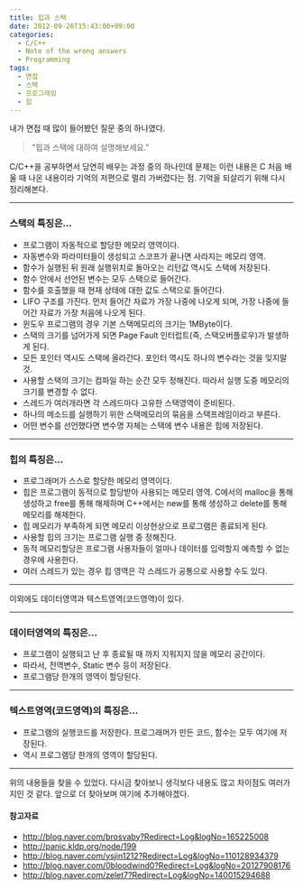 ```yaml
---
title: 힙과 스택
date: 2012-09-26T15:43:00+09:00
categories:
  - C/C++
  - Note of the wrong answers
  - Programming
tags:
  - 면접
  - 스택
  - 프로그래밍
  - 힙
---
```

내가 면접 때 많이 들어봤던 질문 중의 하나였다.

> "힙과 스택에 대하여 설명해보세요."

C/C++을 공부하면서 당연히 배우는 과정 중의 하나인데 문제는 이런 내용은 C 처음 배울 때 나온 내용이라 기억의 저편으로 멀리 가버렸다는 점. 기억을 되살리기 위해 다시 정리해본다.

---

### 스택의 특징은...

  * 프로그램이 자동적으로 할당한 메모리 영역이다.
  * 자동변수와 파라미터들이 생성되고 스코프가 끝나면 사라지는 메모리 영역.
  * 함수가 실행된 뒤 원래 실행위치로 돌아오는 리턴값 역시도 스택에 저장된다.
  * 함수 안에서 선언된 변수는 모두 스택으로 들어간다.
  * 함수를 호출했을 때 현재 상태에 대한 값도 스택으로 들어간다.
  * LIFO 구조를 가진다. 먼저 들어간 자료가 가장 나중에 나오게 되며, 가장 나중에 들어간 자료가 가장 처음에 나오게 된다.
  * 윈도우 프로그램의 경우 기본 스택메모리의 크기는 1MByte이다.
  * 스택의 크기를 넘어가게 되면 Page Fault 인터럽트(즉, 스택오버플로우)가 발생하게 된다.
  * 모든 포인터 역시도 스택에 올라간다. 포인터 역시도 하나의 변수라는 것을 잊지말 것.
  * 사용할 스택의 크기는 컴파일 하는 순간 모두 정해진다. 따라서 실행 도중 메모리의 크기를 변경할 수 없다.
  * 스레드가 여러개라면 각 스레드마다 고유한 스택영역이 준비된다.
  * 하나의 메소드를 실행하기 위한 스택메모리의 묶음을 스택프레임이라고 부른다.
  * 어떤 변수를 선언했다면 변수명 자체는 스택에 변수 내용은 힙에 저장된다.

---

### 힙의 특징은...

  * 프로그래머가 스스로 할당한 메모리 영역이다.
  * 힙은 프로그램이 동적으로 할당받아 사용되는 메모리 영역. C에서의 malloc을 통해 생성하고 free를 통해 해제하며 C++에서는 new를 통해 생성하고 delete를 통해 메모리를 해제한다.
  * 힙 메모리가 부족하게 되면 메모리 이상현상으로 프로그램은 종료되게 된다.
  * 사용할 힙의 크기는 프로그램 실행 중 정해진다.
  * 동적 메모리할당은 프로그램 사용자들이 얼마나 데이터를 입력할지 예측할 수 없는 경우에 사용한다.
  * 여러 스레드가 있는 경우 힙 영역은 각 스레드가 공통으로 사용할 수도 있다.

---

이외에도 데이터영역과 텍스트영역(코드영역)이 있다.

---

### 데이터영역의 특징은...

  * 프로그램이 실행되고 난 후 종료될 때 까지 지워지지 않을 메모리 공간이다.
  * 따라서, 전역변수, Static 변수 등이 저장된다.
  * 프로그램당 한개의 영역이 할당된다.

---

### 텍스트영역(코드영역)의 특징은...

  * 프로그램의 실행코드를 저장한다. 프로그래머가 만든 코드, 함수는 모두 여기에 저장된다.
  * 역시 프로그램당 한개의 영역이 할당된다.

---

위의 내용들을 찾을 수 있었다. 다시금 찾아보니 생각보다 내용도 많고 차이점도 여러가지인 것 같다. 앞으로 더 찾아보며 여기에 추가해야겠다.

#### 참고자료

  * http://blog.naver.com/brosvaby?Redirect=Log&logNo=165225008
  * http://panic.kldp.org/node/199
  * http://blog.naver.com/ysjin1212?Redirect=Log&logNo=110128934379
  * http://blog.naver.com/0bloodwind0?Redirect=Log&logNo=20127908176
  * http://blog.naver.com/zelet7?Redirect=Log&logNo=140015294688
